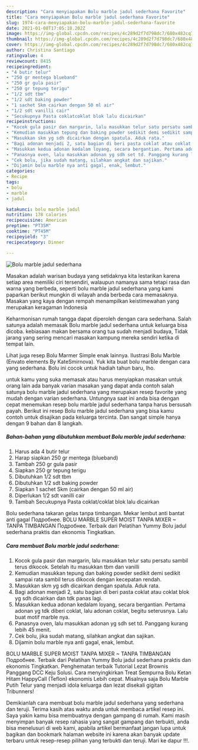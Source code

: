 ```yaml
---
description: "Cara menyiapakan Bolu marble jadul sederhana Favorite"
title: "Cara menyiapakan Bolu marble jadul sederhana Favorite"
slug: 1974-cara-menyiapakan-bolu-marble-jadul-sederhana-favorite
date: 2021-01-08T17:05:18.202Z
image: https://img-global.cpcdn.com/recipes/4c289d2f7d798dc7/680x482cq70/bolu-marble-jadul-sederhana-foto-resep-utama.jpg
thumbnail: https://img-global.cpcdn.com/recipes/4c289d2f7d798dc7/680x482cq70/bolu-marble-jadul-sederhana-foto-resep-utama.jpg
cover: https://img-global.cpcdn.com/recipes/4c289d2f7d798dc7/680x482cq70/bolu-marble-jadul-sederhana-foto-resep-utama.jpg
author: Christina Santiago
ratingvalue: 4
reviewcount: 8415
recipeingredient:
- "4 butir telur"
- "250 gr mentega blueband"
- "250 gr gula pasir"
- "250 gr tepung terigu"
- "1/2 sdt tbm"
- "1/2 sdt baking powder"
- "1 sachet Skm cairkan dengan 50 ml air"
- "1/2 sdt vanilli cair"
- "Secukupnya Pasta coklatcoklat blok lalu dicairkan"
recipeinstructions:
- "Kocok gula pasir dan margarin, lalu masukkan telur satu persatu sambil terus dikocok. Setelah itu masukkan tbm dan vanilli"
- "Kemudian masukkan tepung dan baking powder sedikit demi sedikit sampai rata sambil terus dikocok dengan kecepatan rendah."
- "Masukkan skm yg sdh dicairkan dengan spatula. Aduk rata."
- "Bagi adonan menjadi 2, satu bagian di beri pasta coklat atau coklat blok yg sdh dicairkan dan tdk panas lagi."
- "Masukkan kedua adonan kedalam loyang, secara bergantian. Pertama adonan yg tdk diberi coklat, lalu adonan coklat, begitu seterusnya. Lalu buat motif marble nya."
- "Panasnya oven, lalu masukkan adonan yg sdh set td. Panggang kurang lebih 45 menit."
- "Cek bolu, jika sudah matang, silahkan angkat dan sajikan."
- "Dijamin bolu marble nya anti gagal, enak, lembut."
categories:
- Recipe
tags:
- bolu
- marble
- jadul

katakunci: bolu marble jadul 
nutrition: 178 calories
recipecuisine: American
preptime: "PT35M"
cooktime: "PT45M"
recipeyield: "3"
recipecategory: Dinner

---
```



![Bolu marble jadul sederhana](https://img-global.cpcdn.com/recipes/4c289d2f7d798dc7/680x482cq70/bolu-marble-jadul-sederhana-foto-resep-utama.jpg)

Masakan adalah warisan budaya yang setidaknya kita lestarikan karena setiap area memiliki ciri tersendiri, walaupun namanya sama tetapi rasa dan warna yang berbeda, seperti bolu marble jadul sederhana yang kami paparkan berikut mungkin di wilayah anda berbeda cara memasaknya. Masakan yang kaya dengan rempah menampilkan keistimewahan yang merupakan keragaman Indonesia

Keharmonisan rumah tangga dapat diperoleh dengan cara sederhana. Salah satunya adalah memasak Bolu marble jadul sederhana untuk keluarga bisa dicoba. kebiasaan makan bersama orang tua sudah menjadi budaya, Tidak jarang yang sering mencari masakan kampung mereka sendiri ketika di tempat lain.

Lihat juga resep Bolu Marmer Simple enak lainnya. Ilustrasi Bolu Marble (Envato elements By KateSmirnova). Yuk kita buat bolu marble dengan cara yang sederhana. Bolu ini cocok untuk hadiah tahun baru, lho.

untuk kamu yang suka memasak atau harus menyiapkan masakan untuk orang lain ada banyak varian masakan yang dapat anda contoh salah satunya bolu marble jadul sederhana yang merupakan resep favorite yang mudah dengan varian sederhana. Untungnya saat ini anda bisa dengan cepat menemukan resep bolu marble jadul sederhana tanpa harus bersusah payah.
Berikut ini resep Bolu marble jadul sederhana yang bisa kamu contoh untuk disajikan pada keluarga tercinta. Dan sangat simple hanya dengan 9 bahan dan 8 langkah.


<!--inarticleads1-->

##### Bahan-bahan yang dibutuhkan membuat Bolu marble jadul sederhana:

1. Harus ada 4 butir telur
1. Harap siapkan 250 gr mentega (blueband)
1. Tambah 250 gr gula pasir
1. Siapkan 250 gr tepung terigu
1. Dibutuhkan 1/2 sdt tbm
1. Dibutuhkan 1/2 sdt baking powder
1. Siapkan 1 sachet Skm (cairkan dengan 50 ml air)
1. Diperlukan 1/2 sdt vanilli cair
1. Tambah Secukupnya Pasta coklat/coklat blok lalu dicairkan


Bolu sederhana takaran gelas tanpa timbangan. Mekar lembut anti bantat anti gagal Подробнее. BOLU MARBLE SUPER MOIST TANPA MIXER ~ TANPA TIMBANGAN Подробнее. Terbaik dari Pelatihan Yummy Bolu jadul sederhana praktis dan ekonomis Tingkatkan. 

<!--inarticleads2-->

##### Cara membuat  Bolu marble jadul sederhana:

1. Kocok gula pasir dan margarin, lalu masukkan telur satu persatu sambil terus dikocok. Setelah itu masukkan tbm dan vanilli
1. Kemudian masukkan tepung dan baking powder sedikit demi sedikit sampai rata sambil terus dikocok dengan kecepatan rendah.
1. Masukkan skm yg sdh dicairkan dengan spatula. Aduk rata.
1. Bagi adonan menjadi 2, satu bagian di beri pasta coklat atau coklat blok yg sdh dicairkan dan tdk panas lagi.
1. Masukkan kedua adonan kedalam loyang, secara bergantian. Pertama adonan yg tdk diberi coklat, lalu adonan coklat, begitu seterusnya. Lalu buat motif marble nya.
1. Panasnya oven, lalu masukkan adonan yg sdh set td. Panggang kurang lebih 45 menit.
1. Cek bolu, jika sudah matang, silahkan angkat dan sajikan.
1. Dijamin bolu marble nya anti gagal, enak, lembut.


BOLU MARBLE SUPER MOIST TANPA MIXER ~ TANPA TIMBANGAN Подробнее. Terbaik dari Pelatihan Yummy Bolu jadul sederhana praktis dan ekonomis Tingkatkan. Penghematan terbaik Tutorial Lezat Brownis Panggang DCC Keju Solusi. Cara menyingkirkan Treat Sempurna Bolu Ketan Hitam HappyCall (Teflon) ekonomis Lebih cepat. Misalnya saja Bolu Marble Putih Telur yang menjadi idola keluarga dan lezat disekali gigitan Tribunners! 

Demikianlah cara membuat bolu marble jadul sederhana yang sederhana dan teruji. Terima kasih atas waktu anda untuk membaca artikel resep ini. Saya yakin kamu bisa membuatnya dengan gampang di rumah. Kami masih menyimpan banyak resep rahasia yang sangat gampang dan terbukti, anda bisa menelusuri di web kami, apabila artikel bermanfaat jangan lupa untuk bagikan dan bookmark halaman website ini karena akan banyak update terbaru untuk resep-resep pilihan yang terbukti dan teruji. Mari ke dapur !!!. 
